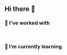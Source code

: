 ## Hi there 👋

### 🔭 I've worked with 

<p align="left">
    <img src="https://img.shields.io/badge/Python-C71585?style=plastic&logo=python&logoColor=white" alt="">
    <img src="https://img.shields.io/badge/C%2B%2B-9400D3?style=for-the-badge&logo=c%2B%2B&logoColor=white" alt="">
    <img src="https://img.shields.io/badge/C-DB7093?style=for-the-badge&logo=c&logoColor=white" alt="">
    <img src="https://img.shields.io/badge/HTML5-8B008B?style=for-the-badge&logo=html5&logoColor=white" alt="">
    <img src="https://img.shields.io/badge/Java-BA55D3?style=for-the-badge&logo=openjdk&logoColor=white" alt="">

    
</p>

### 🌱 I’m currently learning

<p align="left">
    <img src="https://img.shields.io/badge/MySQL-8B008B?style=for-the-badge&logo=mysql&logoColor=white" alt="">
    <img src="https://img.shields.io/badge/Docker-800080?style=for-the-badge&logo=docker&logoColor=white" alt="">
</p>

<!--
**sabrizzs/sabrizzs** is a ✨ _special_ ✨ repository because its `README.md` (this file) appears on your GitHub profile.

Here are some ideas to get you started:

- 🔭 I’m currently working on ...
- 🌱 I’m currently learning ...
- 👯 I’m looking to collaborate on ...
- 🤔 I’m looking for help with ...
- 💬 Ask me about ...
- 📫 How to reach me: ...
- 😄 Pronouns: ...
- ⚡ Fun fact: ...
-->
